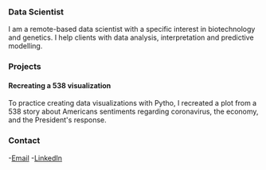 ### Data Scientist 

I am a remote-based data scientist with a specific interest in biotechnology and genetics. I help clients
with data analysis, interpretation and predictive modelling. 

### Projects
#### Recreating a 538 visualization 

To practice creating data visualizations with Pytho, I recreated a plot from a 538 story about Americans 
sentiments regarding coronavirus, the economy, and the President's response. 

### Contact 
-[Email](mailto:angela-sisson@lambdastudents.com)
-[LinkedIn](https://www.linkedin.com/in/angela-s-758a0044/)


